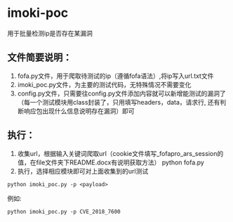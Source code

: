 # imoki-poc
用于批量检测ip是否存在某漏洞

## 文件简要说明：
1. fofa.py文件，用于爬取待测试的ip（遵循fofa语法）,将ip写入url.txt文件
2. imoki_poc.py文件，为主要的测试代码，无特殊情况不需要变化
3. config.py文件，只需要往config.py文件添加内容就可以新增能测试的漏洞了（每一个测试模块用class封装了，只用填写headers，data，请求行, 还有判断响应包出现什么信息说明存在漏洞）即可

## 执行：
1. 收集url，根据输入关键词爬取url（cookie文件填写_fofapro_ars_session的值，在file文件夹下README.docx有说明获取方法）
python fofa.py
2. 执行，选择相应模块即可对上面收集到的url测试
```
python imoki_poc.py -p <payload>
```
例如:
```
python imoki_poc.py -p CVE_2018_7600
```
